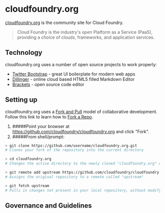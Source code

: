 cloudfoundry.org
=========

[cloudfoundry.org] is the community site for Cloud Foundry.  

>Cloud Foundry is the industry's *open* Platform as a Service (PaaS), providing a choice of clouds, frameworks, and application services.


Technology
-----------

cloudfoundry.org uses a number of open source projects to work properly:

* [Twitter Bootstrap] - great UI boilerplate for modern web apps
* [Dillinger] - online cloud based HTML5 filled Markdown Editor
* [Brackets] - open source code editor

Setting up
--------------
cloudfoundry.org uses a [Fork and Pull] model of collaborative development.  Follow this link to learn how to [Fork a Repo]. 

1. #####Point your browser at https://github.com/cloudfoundry/cloudfoundry.org and click "Fork".
2. #####From shell/prompt:

```sh
> git clone https://github.com/username/cloudfoundry.org.git
# Clones your fork of the repository into the current directory

> cd cloudfoundry.org
# Changes the active directory to the newly cloned "cloudfoundry.org" directory

> git remote add upstream https://github.com/cloudfoundry/cloudfoundry.org.git
# Assigns the original repository to a remote called "upstream"

> git fetch upstream
# Pulls in changes not present in your local repository, without modifying your files
```

Governance and Guidelines
--------------


[cloudfoundry.org]:http://cloudfoundry.org/
[Twitter Bootstrap]:http://getbootstrap.com/
[Fork and Pull]:https://help.github.com/articles/using-pull-requests
[Fork a Repo]:https://help.github.com/articles/fork-a-repo
[Dillinger]:http://dillinger.io/
[Brackets]:http://brackets.io/